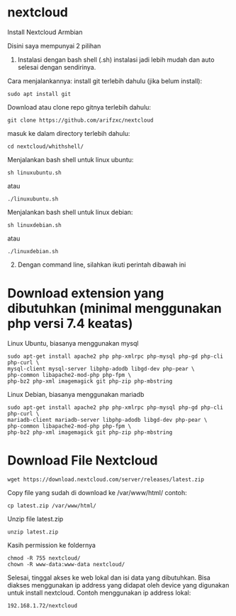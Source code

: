 # nextcloud
Install Nextcloud Armbian

Disini saya mempunyai 2 pilihan
1. Instalasi dengan bash shell (.sh) instalasi jadi lebih mudah dan
   auto selesai dengan sendirinya.
   
Cara menjalankannya:
install git terlebih dahulu (jika belum install):
```
sudo apt install git
```
Download atau clone repo gitnya terlebih dahulu:
```
git clone https://github.com/arifzxc/nextcloud
```
masuk ke dalam directory terlebih dahulu:
```
cd nextcloud/whithshell/
```
Menjalankan bash shell untuk linux ubuntu:
```
sh linuxubuntu.sh
```
atau
```
./linuxubuntu.sh
```
Menjalankan bash shell untuk linux debian:
```
sh linuxdebian.sh
```
atau
```
./linuxdebian.sh
```

2. Dengan command line, silahkan ikuti perintah dibawah ini 

# Download extension yang dibutuhkan (minimal menggunakan php versi 7.4 keatas)
Linux Ubuntu, biasanya menggunakan mysql

```
sudo apt-get install apache2 php php-xmlrpc php-mysql php-gd php-cli php-curl \
mysql-client mysql-server libphp-adodb libgd-dev php-pear \
php-common libapache2-mod-php php-fpm \
php-bz2 php-xml imagemagick git php-zip php-mbstring  
```

Linux Debian, biasanya menggunakan mariadb
```
sudo apt-get install apache2 php php-xmlrpc php-mysql php-gd php-cli php-curl \
mariadb-client mariadb-server libphp-adodb libgd-dev php-pear \
php-common libapache2-mod-php php-fpm \
php-bz2 php-xml imagemagick git php-zip php-mbstring
```

# Download File Nextcloud
```
wget https://download.nextcloud.com/server/releases/latest.zip
```
Copy file yang sudah di download ke /var/www/html/
contoh:
```
cp latest.zip /var/www/html/
```
Unzip file latest.zip
```
unzip latest.zip
```
Kasih permission ke foldernya
```
chmod -R 755 nextcloud/
chown -R www-data:www-data nextcloud/
```

Selesai, tinggal akses ke web lokal dan isi data yang dibutuhkan.
Bisa diakses menggunakan ip address yang didapat oleh device yang digunakan untuk install nextcloud.
Contoh menggunakan ip address lokal:
```
192.168.1.72/nextcloud
```
